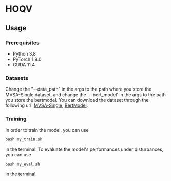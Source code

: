 # HOQV
## Usage
### Prerequisites
- Python 3.8
- PyTorch 1.9.0
- CUDA 11.4

### Datasets
Change the "--data_path" in the args to the path where you store the MVSA-Single dataset, and change the '--bert_model' in the args to the path you store the bertmodel. You can download the dataset through the following url: [MVSA-Single](https://www.kaggle.com/datasets/vincemarcs/mvsasingle), [BertModel](https://huggingface.co/google-bert/bert-base-uncased).

### Training
In order to train the model, you can use  
```python
bash my_train.sh
 ```
in the terminal.
To evaluate the model's performances under disturbances, you can use 
```python
bash my_eval.sh
 ```
in the terminal.
